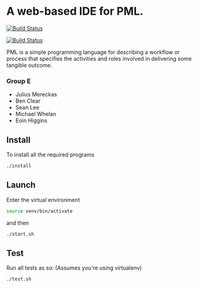# A web-based IDE for PML.

[![Build Status](https://travis-ci.org/mereckaj/CS4098-Group-E.svg?branch=master)](https://travis-ci.org/mereckaj/CS4098-Group-E)

[![Build Status](https://travis-ci.org/mereckaj/CS4098-Group-E.svg?branch=zero-velocity)](https://travis-ci.org/mereckaj/CS4098-Group-E)

PML is a simple programming language for describing a workflow or process that specifies the activities and roles involved in delivering some tangible outcome.

### Group E
 * Julius Mereckas
 * Ben Clear
 * Sean Lee
 * Michael Whelan
 * Eoin Higgins


Install
-------

To install all the required programs
```bash
./install
```

Launch
------

Enter the virtual environment
```bash
source venv/bin/activate
```
and then
```bash
./start.sh
```

Test
----

Run all tests as so: (Assumes you're using virtualenv)
```bash
./test.sh
```
